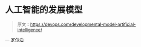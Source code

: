 # 人工智能的发展模型

> 原文：<https://devops.com/developmental-model-artificial-intelligence/>

— [罗尔泊](https://devops.com/author/breselman/)